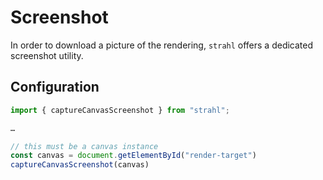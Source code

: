 # Screenshot

In order to download a picture of the rendering, `strahl` offers a dedicated screenshot utility.

## Configuration

```js title="screenshot.js"
import { captureCanvasScreenshot } from "strahl";

…

// this must be a canvas instance
const canvas = document.getElementById("render-target")
captureCanvasScreenshot(canvas)
```
